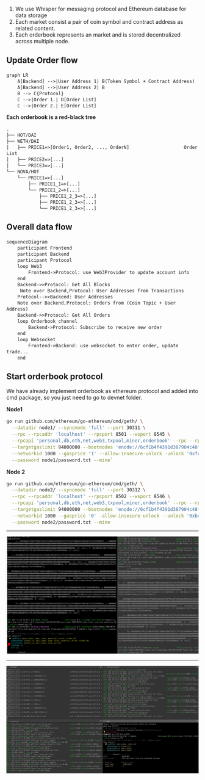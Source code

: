 1. We use Whisper for messaging protocol and Ethereum database for data storage
2. Each market consist a pair of coin symbol and contract address as related content.
3. Each orderbook represents an market and is stored decentralized across multiple node.

## Update Order flow

```mermaid
graph LR
    A[Backend] -->|User Address 1| B(Token Symbol + Contract Address)
    A[Backend] -->|User Address 2| B
    B --> C{Protocol}
    C -->|Order 1.| D[Order List]
    C -->|Order 2.| E[Order List]
```

**Each orderbook is a red-black tree**

```
.
├── HOT/DAI
├── WETH/DAI
│   ├── PRICE1=>[Order1, Order2, ..., OrderN]                    Order List
│   ├── PRICE2=>[...]
│   └── PRICE3=>[...]
└── NOVA/HOT
    └── PRICE1=>[...]
        ├── PRICE1_1=>[...]
        └── PRICE1_2=>[...]
            ├── PRICE1_2_3=>[...]
            ├── PRICE1_2_3=>[...]
            └── PRICE1_2_3=>[...]

```

## Overall data flow

```mermaid
sequenceDiagram
    participant Frontend
    participant Backend
    participant Protocol
    loop Web3
        Frontend->Protocol: use Web3Provider to update account info
    end
    Backend->>Protocol: Get All Blocks
     Note over Backend,Protocol: User Addresses from Transactions
    Protocol-->>Backend: User Addresses
    Note over Backend,Protocol: Orders from (Coin Topic + User Address)
    Backend->>Protocol: Get All Orders
    loop Orderbook channel
        Backend->Protocol: Subscribe to receive new order
    end
    loop Websocket
        Frontend->Backend: use websocket to enter order, update trade...
    end
```

## Start orderbook protocol

We have already implement orderbook as ethereum protocol and added into cmd package, so you just need to go to devnet folder.

**Node1**

```bash
go run github.com/ethereum/go-ethereum/cmd/geth/ \
  --datadir node1/ --syncmode 'full' --port 30311 \
  --rpc --rpcaddr 'localhost' --rpcport 8501 --wsport 8545 \
  --rpcapi 'personal,db,eth,net,web3,txpool,miner,orderbook' --rpc --rpccorsdomain "*" \
  --targetgaslimit 94000000 --bootnodes 'enode://6cf1b4f4391d387904c48fc18403b49d0df0588e0a20511f0ff830de30867f3e12daaf6138ccfc2583b4b76b7b5bc0b7493e1ae1cb5ae951cd1f6221b147ec50@127.0.0.1:30310' \
  --networkid 1000 --gasprice '1' --allow-insecure-unlock -unlock '0xfcc9d477af8a7fe823ecb24bbd541e779aa72f31' \
  --password node1/password.txt --mine`
```

**Node 2**

```bash
go run github.com/ethereum/go-ethereum/cmd/geth/ \
  --datadir node2/ --syncmode 'full' --port 30312 \
  --rpc --rpcaddr 'localhost' --rpcport 8502 --wsport 8546 \
  --rpcapi 'personal,db,eth,net,web3,txpool,miner,orderbook' --rpc --rpccorsdomain "*" \
  --targetgaslimit 94000000 --bootnodes 'enode://6cf1b4f4391d387904c48fc18403b49d0df0588e0a20511f0ff830de30867f3e12daaf6138ccfc2583b4b76b7b5bc0b7493e1ae1cb5ae951cd1f6221b147ec50@127.0.0.1:30310' \
  --networkid 1000 --gasprice '0' -allow-insecure-unlock --unlock '0xbd89f54c601cfee303ed61b9b5ae3be21cc09d66' \
  --password node2/password.txt --mine
```

---

![orderbook1](assets/orderbook1.png)

---

![orderbook2](assets/orderbook2.jpg)
